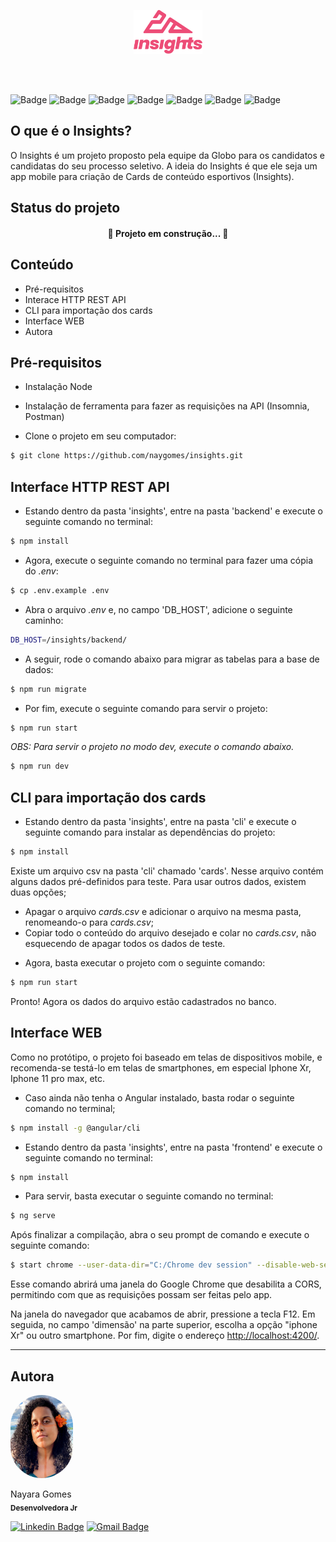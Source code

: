 <p align="center">
    <img src="./frontend/src/assets/brand-insights@3x.svg" height="70" alt="duet logo"/>
    <br/>
</p>
<br/>
<br/>

  
![Badge](https://img.shields.io/badge/Angular-DD0031?style=for-the-badge&logo=angular&logoColor=white)
![Badge](https://img.shields.io/badge/Bootstrap-7410f0?style=for-the-badge&logo=bootstrap&logoColor=white)
![Badge](https://img.shields.io/badge/Material-fb8c00?style=for-the-badge&logo=material-design&logoColor=white)
![Badge](https://img.shields.io/badge/Node.js-43853D?style=for-the-badge&logo=node.js&logoColor=white) 
![Badge](https://img.shields.io/badge/Express.js-1b1d20?style=for-the-badge&logo=express&logoColor=white)
![Badge](https://img.shields.io/badge/sqlite-3498DB?style=for-the-badge&logo=sqlite&logoColor=white) 
![Badge](https://img.shields.io/badge/sequelize-31426b?style=for-the-badge&logo=sequelize&logoColor=white) 


## O que é o Insights?
O Insights é um projeto proposto pela equipe da Globo para os candidatos e candidatas do seu processo seletivo. A ideia do Insights é que ele seja um app mobile para criação de Cards de conteúdo esportivos (Insights).

## Status do projeto
  <h4 align="center"> 
	🚧  Projeto em construção...  🚧
  </h4>

## Conteúdo
 * Pré-requisitos
 * Interace HTTP REST API
 * CLI para importação dos cards
 * Interface WEB
 * Autora
 
## Pré-requisitos

- Instalação Node
- Instalação de ferramenta para fazer as requisições na API (Insomnia, Postman)	

- Clone o projeto em seu computador:
``` bash
$ git clone https://github.com/naygomes/insights.git
```

## Interface HTTP REST API

+ Estando dentro da pasta 'insights', entre na pasta 'backend' e execute o seguinte comando no terminal:
``` bash
$ npm install
```
+ Agora, execute o seguinte comando no terminal para fazer uma cópia do *.env*:
``` bash
$ cp .env.example .env
```
+ Abra o arquivo *.env* e, no campo 'DB_HOST', adicione o seguinte caminho:
``` bash
DB_HOST=/insights/backend/
```
+ A seguir, rode o comando abaixo para migrar as tabelas para a base de dados:
``` bash
$ npm run migrate
```
+ Por fim, execute o seguinte comando para servir o projeto:
``` bash
$ npm run start
```
*OBS: Para servir o projeto no modo dev, execute o comando abaixo.*
``` bash
$ npm run dev
```

## CLI para importação dos cards

+ Estando dentro da pasta 'insights', entre na pasta 'cli' e execute o seguinte comando para instalar as dependências do projeto:
``` bash
$ npm install
```
Existe um arquivo csv na pasta 'cli' chamado 'cards'. Nesse arquivo contém alguns dados pré-definidos para teste. Para usar outros dados, existem duas opções;
- Apagar o arquivo *cards.csv* e adicionar o arquivo na mesma pasta, renomeando-o para *cards.csv*;
- Copiar todo o conteúdo do arquivo desejado e colar no *cards.csv*, não esquecendo de apagar todos os dados de teste. 

+ Agora, basta executar o projeto com o seguinte comando:
``` bash
$ npm run start
```
Pronto! Agora os dados do arquivo estão cadastrados no banco.

## Interface WEB

Como no protótipo, o projeto foi baseado em telas de dispositivos mobile, e recomenda-se testá-lo em telas de smartphones, em especial Iphone Xr, Iphone 11 pro max, etc.

+ Caso ainda não tenha o Angular instalado, basta rodar o seguinte comando no terminal;
``` bash
$ npm install -g @angular/cli
```
+ Estando dentro da pasta 'insights', entre na pasta 'frontend' e execute o seguinte comando no terminal:
``` bash
$ npm install
```
+ Para servir, basta executar o seguinte comando no terminal:
``` bash
$ ng serve
```

Após finalizar a compilação, abra o seu prompt de comando e execute o seguinte comando:
``` bash
$ start chrome --user-data-dir="C:/Chrome dev session" --disable-web-security
```
Esse comando abrirá uma janela do Google Chrome que desabilita a CORS, permitindo com que as requisições possam ser feitas pelo app.

Na janela do navegador que acabamos de abrir, pressione a tecla F12. Em seguida, no campo 'dimensão' na parte superior, escolha a opção "iphone Xr" ou outro smartphone. Por fim, digite o endereço <a href="http://localhost:4200/">http://localhost:4200/</a>.

---
## Autora
 <img style="border-radius: 50px;" src="./frontend/src/assets/nayara.jpeg" width="100" alt="foto da autora"/>
 <br />
 
 Nayara Gomes<br/>
 <sub><b>Desenvolvedora Jr</b></sub>

[![Linkedin Badge](https://img.shields.io/badge/-Nayara-blue?style=flat-square&logo=Linkedin&logoColor=white&link=https://www.linkedin.com/in/nayara-gomes-15727756/)](https://www.linkedin.com/in/nayara-gomes-15727756/) 
[![Gmail Badge](https://img.shields.io/badge/-nayara.gomes13@poli.ufrj.br-c14438?style=flat-square&logo=Gmail&logoColor=white&link=mailto:nayara.gomes13@poli.ufrj.br)](mailto:nayara.gomes13@poli.ufrj.br)


